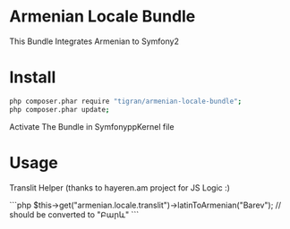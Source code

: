 Armenian Locale Bundle
====================

This Bundle Integrates Armenian to Symfony2

Install
=======
```bash
php composer.phar require "tigran/armenian-locale-bundle";
php composer.phar update;
```

Activate The Bundle in SymfonyppKernel file

Usage
=============
<p>Translit Helper (thanks to hayeren.am project for JS Logic :) </p>
```php
$this->get("armenian.locale.translit")->latinToArmenian("Barev");  // should be converted to "Բարև"
```
